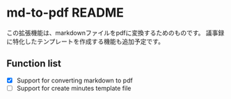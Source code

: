 # md-to-pdf README

この拡張機能は、markdownファイルをpdfに変換するためのものです。
議事録に特化したテンプレートを作成する機能も追加予定です。

## Function list

- [x] Support for converting markdown to pdf
- [ ] Support for create minutes template file
